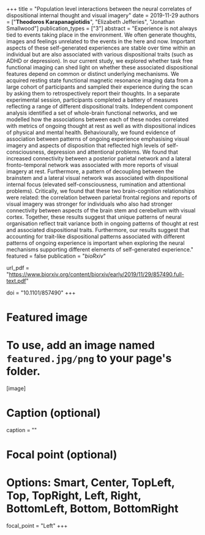 +++
title = "Population level interactions between the neural correlates of dispositional internal thought and visual imagery"
date = 2019-11-29
authors = ["**Theodoros Karapanagiotidis**", "Elizabeth Jefferies", "Jonathan Smallwood"]
publication_types = ["3"]
abstract = "Experience is not always tied to events taking place in the environment. We often generate thoughts, images and feelings unrelated to the events in the here and now. Important aspects of these self-generated experiences are stable over time within an individual but are also associated with various dispositional traits (such as ADHD or depression). In our current study, we explored whether task free functional imaging can shed light on whether these associated dispositional features depend on common or distinct underlying mechanisms. We acquired resting state functional magnetic resonance imaging data from a large cohort of participants and sampled their experience during the scan by asking them to retrospectively report their thoughts. In a separate experimental session, participants completed a battery of measures reflecting a range of different dispositional traits. Independent component analysis identified a set of whole-brain functional networks, and we modelled how the associations between each of these nodes correlated with metrics of ongoing thought at rest as well as with dispositional indices of physical and mental health. Behaviourally, we found evidence of association between patterns of ongoing experience emphasising visual imagery and aspects of disposition that reflected high levels of self-consciousness, depression and attentional problems. We found that increased connectivity between a posterior parietal network and a lateral fronto-temporal network was associated with more reports of visual imagery at rest. Furthermore, a pattern of decoupling between the brainstem and a lateral visual network was associated with dispositional internal focus (elevated self-consciousness, rumination and attentional problems). Critically, we found that these two brain-cognition relationships were related: the correlation between parietal frontal regions and reports of visual imagery was stronger for individuals who also had stronger connectivity between aspects of the brain stem and cerebellum with visual cortex. Together, these results suggest that unique patterns of neural organisation reflect trait variance both in ongoing patterns of thought at rest and associated dispositional traits. Furthermore, our results suggest that accounting for trait-like dispositional patterns associated with different patterns of ongoing experience is important when exploring the neural mechanisms supporting different elements of self-generated experience."
featured = false
publication = "*bioRxiv*"

url_pdf = "https://www.biorxiv.org/content/biorxiv/early/2019/11/29/857490.full-text.pdf"

doi = "10.1101/857490"
+++

# Featured image
# To use, add an image named `featured.jpg/png` to your page's folder. 
[image]
  # Caption (optional)
  caption = ""

  # Focal point (optional)
  # Options: Smart, Center, TopLeft, Top, TopRight, Left, Right, BottomLeft, Bottom, BottomRight
  focal_point = "Left"
+++

<script type='text/javascript' src='https://d1bxh8uas1mnw7.cloudfront.net/assets/embed.js'></script>
<script async src="https://badge.dimensions.ai/badge.js" charset="utf-8"></script>


<div style="width: 100px; display: inline-block;" data-badge-popover="right" data-badge-type="donut" data-doi="10.1101/857490" data-hide-no-mentions="true" class="altmetric-embed"></div>
<div style="display: inline-block; margin-bottom: 4em; margin-right: 40em;" class="__dimensions_badge_embed__" data-doi="10.1101/857490" data-hide-zero-citations="true" data-style="small_circle" ></div>

